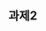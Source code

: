 ## 과제2

<!--
**hee3479/hee3479** is a ✨ _special_ ✨ repository because its `README.md` (this file) appears on your GitHub profile.

Here are some ideas to get you started:

- SPFLI 테이블에서 CONNID FLTIME DISTANCE 수정
CONNID : 숫자 0이 앞에 나오도록 수정
FLTIME  : 시간이 아니라 숫자로 나오도록 수정
DISTANCE : 소수점이 출력 안되도록 수정
힌트: 필드 카탈로그에서 필드 옵션 활용

수정 전 모습

